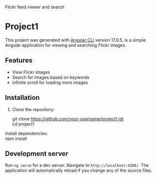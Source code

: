 
Flickr feed viewer and search

# Project1

This project was generated with [Angular CLI](https://github.com/angular/angular-cli) version 17.0.5, is a simple Angular application for viewing and searching Flickr images.

## Features

- View Flickr images
- Search for images based on keywords
- Infinite scroll for loading more images


## Installation
1. Clone the repository:

   git clone https://github.com/your-username/project1.git  
     cd project1  

   
Install dependencies:  
  npm install


## Development server

Run `ng serve` for a dev server. Navigate to `http://localhost:4200/`. The application will automatically reload if you change any of the source files.


